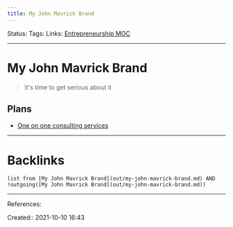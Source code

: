 ```yaml
---
title: My John Mavrick Brand
---
```

Status: 
Tags: 
Links: [Entrepreneurship MOC](out/entrepreneurship-moc.md)
___
# My John Mavrick Brand
> It's time to get serious about it 

## Plans 

- [One on one consulting services](out/one-on-one-consulting-services.md)
___
# Backlinks
```dataview
list from [My John Mavrick Brand](out/my-john-mavrick-brand.md) AND !outgoing([My John Mavrick Brand](out/my-john-mavrick-brand.md))
```
___
References:

Created:: 2021-10-10 16:43